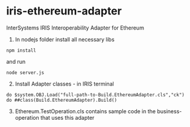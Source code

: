 # iris-ethereum-adapter
InterSystems IRIS Interoperability Adapter for Ethereum

1. In nodejs folder install all necessary libs 
```
npm install
```
and run 
```
node server.js
```

2. Install Adapter classes - in IRIS terminal
```
do $system.OBJ.Load("full-path-to-Build.EthereumAdapter.cls","ck")
do ##class(Build.EthereumAdapter).Build()
```

3. Ethereum.TestOperation.cls contains sample code in the business-operation that uses this adapter

